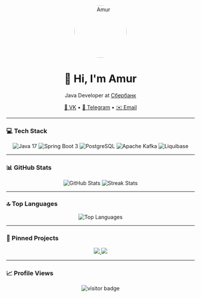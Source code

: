 <div align="center">
  <a href="https://vk.com/idamur00" target="_blank">
    <img src="https://avatars.githubusercontent.com/u/1d59fb46-80f1-4a14-a17a-849ac1d3c65a?s=250"
         alt="Amur" width="140" style="border-radius:50%;" />
  </a>
  <h1>👋 Hi, I'm Amur</h1>
  <p> Java Developer at <a href="https://www.sberbank.ru" target="_blank">Сбербанк</a></p>
  <p>
    <a href="https://vk.com/idamur00">🔗 VK</a> •
    <a href="https://t.me/Amur312">💬 Telegram</a> •
    <a href="mailto:dzarasovamur@gmail.com">✉️ Email</a>
  </p>
</div>

---

### 💻 Tech Stack
<p align="center">
  <img src="https://img.shields.io/badge/Java-17-blue?logo=java" alt="Java 17" />
  <img src="https://img.shields.io/badge/Spring%20Boot-3.0-green?logo=springboot" alt="Spring Boot 3" />
  <img src="https://img.shields.io/badge/PostgreSQL-13-blue?logo=postgresql" alt="PostgreSQL" />
  <img src="https://img.shields.io/badge/Kafka-2.13-orange?logo=apachekafka" alt="Apache Kafka" />
  <img src="https://img.shields.io/badge/Liquibase-4.0-lightgrey?logo=liquibase" alt="Liquibase" />
</p>

---

### 📊 GitHub Stats
<div align="center">
  <img src="https://github-readme-stats.vercel.app/api?username=Amur312&theme=dark&show_icons=true&hide_border=true" 
       alt="GitHub Stats" />
  <img src="https://github-readme-streak-stats.herokuapp.com/?user=Amur312&theme=dark&hide_border=true" 
       alt="Streak Stats" />
</div>

---

### 🔝 Top Languages
<div align="center">
  <img src="https://github-readme-stats.vercel.app/api/top-langs?username=Amur312&layout=compact&theme=dark&hide_border=true" 
       alt="Top Languages" />
</div>

---

### 📌 Pinned Projects
<div align="center">
  <a href="https://github.com/Amur312/your-project-1">
    <img src="https://github-readme-stats.vercel.app/api/pin/?username=Amur312&repo=your-project-1&theme=dark" />
  </a>
  <a href="https://github.com/Amur312/your-project-2">
    <img src="https://github-readme-stats.vercel.app/api/pin/?username=Amur312&repo=your-project-2&theme=dark" />
  </a>
</div>

---

### 📈 Profile Views
<div align="center">
  <img src="https://visitor-badge.laobi.icu/badge?page_id=Amur312.Amur312&theme=dark" 
       alt="visitor badge" />
</div>
